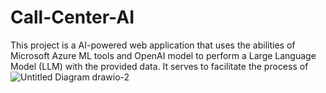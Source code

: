 # Call-Center-AI
This project is a AI-powered web application that uses the abilities of Microsoft Azure ML tools and OpenAI model to perform a Large Language Model (LLM) with the provided data. It serves to facilitate the process of 
![Untitled Diagram drawio-2](https://github.com/harinik05/Call-Center-AI/assets/63025647/b570592c-d954-4ce2-a593-7eee2a156a1a)
